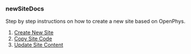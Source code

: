 ### newSiteDocs
Step by step instructions on how to create a new site based on OpenPhys.

1. [Create New Site](https://github.com/OpenPhysProject/OpenPhys/blob/master/docs/newSiteDocs/01_Create_New_Site.md)
2. [Copy Site Code](https://github.com/OpenPhysProject/OpenPhys/blob/master/docs/newSiteDocs/02_Copy_Site_Code)
3. [Update Site Content](https://github.com/OpenPhysProject/OpenPhys/blob/master/docs/newSiteDocs/03_Update_Site_Content.md)
